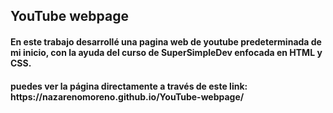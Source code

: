 <h2> YouTube webpage </h2>
<h4> En este trabajo desarrollé una pagina web de youtube predeterminada de mi inicio, con la ayuda del curso de SuperSimpleDev enfocada en HTML y CSS.</h4>
<h4> puedes ver la página directamente a través de este link: https://nazarenomoreno.github.io/YouTube-webpage/</h4>

